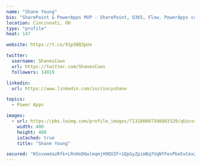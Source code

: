 ```yaml
---
name: "Shane Young"
bio: "SharePoint & PowerApps MVP - SharePoint, O365, Flow, PowerApps consulting? @PowerApps911 | Pure Snark? You found it."
location: Cincinnati, OH
type: "profile"
heat: 147

website: https://t.co/91p5BQ3pUe

twitter:
  username: ShanesCows
  url: https://twitter.com/ShanesCows
  followers: 14019

linkedin:
  url: https://www.linkedin.com/in/cincyshane

topics:
  - Power Apps

images:
  - url: https://pbs.twimg.com/profile_images/713100007398883329/qUzvsvQ3_400x400.jpg
    width: 400
    height: 400
    isCached: true
    title: "Shane Young"

secured: "KSsvomdazRfk+LRnHoD6wlmqmjH9QUIF+1QpGyZpimBq7UqNYFevPbe5vCmxZhClU34GftuHTaFwoHK7dpeU8qfBSEsNgxA/kUQNRzy8WnXIx285u0CttBDTjobKc5sVn9vSctAYwFRWH3PK1NCy8U1lVTxI4lbdh9m5f2RnfztpYVWuVOUC6Vzcx7lkX53T0pV2dmxDIbMeyKKBnPRHX6B98dVe7aZvZu3EtfPeoNIUHk3vuWWxbX1RjDBsZm+6sUW4p0J7eQtfawnRJ6oi3xojKka6ZspF9EVJywaO3yLln/JJ1ujc6+5fs5+e9brdneVU3W5tnU7AjJOj2Zv2F+YyXNhiNfgpxUd6hMmOkst4VRxl/pLz3h+FGXRq3z13crRcPdiDxHrAmErq11y+PKASzYrc6jctEbyKzpIy5JI=;6pJ5MPtZXRJ86d1ubvR8Qw=="
---
```



